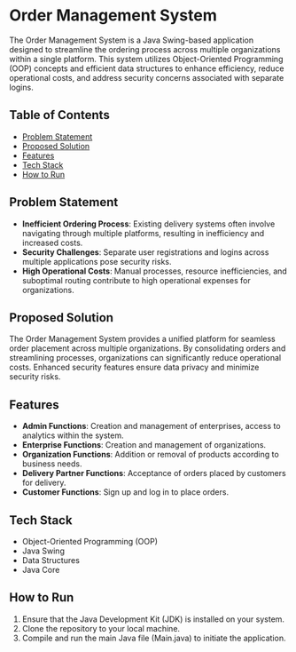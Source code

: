 # Order Management System

The Order Management System is a Java Swing-based application designed to streamline the ordering process across multiple organizations within a single platform. This system utilizes Object-Oriented Programming (OOP) concepts and efficient data structures to enhance efficiency, reduce operational costs, and address security concerns associated with separate logins.

## Table of Contents

- [Problem Statement](#problem-statement)
- [Proposed Solution](#proposed-solution)
- [Features](#features)
- [Tech Stack](#tech-stack)
- [How to Run](#how-to-run)

## Problem Statement

- **Inefficient Ordering Process**: Existing delivery systems often involve navigating through multiple platforms, resulting in inefficiency and increased costs.
- **Security Challenges**: Separate user registrations and logins across multiple applications pose security risks.
- **High Operational Costs**: Manual processes, resource inefficiencies, and suboptimal routing contribute to high operational expenses for organizations.

## Proposed Solution

The Order Management System provides a unified platform for seamless order placement across multiple organizations. By consolidating orders and streamlining processes, organizations can significantly reduce operational costs. Enhanced security features ensure data privacy and minimize security risks.

## Features

- **Admin Functions**: Creation and management of enterprises, access to analytics within the system.
- **Enterprise Functions**: Creation and management of organizations.
- **Organization Functions**: Addition or removal of products according to business needs.
- **Delivery Partner Functions**: Acceptance of orders placed by customers for delivery.
- **Customer Functions**: Sign up and log in to place orders.

## Tech Stack

- Object-Oriented Programming (OOP)
- Java Swing
- Data Structures
- Java Core

## How to Run

1. Ensure that the Java Development Kit (JDK) is installed on your system.
2. Clone the repository to your local machine.
3. Compile and run the main Java file (Main.java) to initiate the application.
